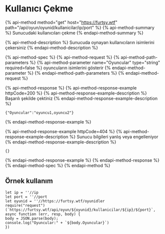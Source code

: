 # Kullanıcı Çekme

{% api-method method="get" host="https://furtsy.wtf" path="/api/oyun/oyunid/kullanicilar/ip/port" %}
{% api-method-summary %}
Sunucudaki kullanıcıları çekme
{% endapi-method-summary %}

{% api-method-description %}
Sunucuda oynayan kullanıcıların isimlerini çekersiniz
{% endapi-method-description %}

{% api-method-spec %}
{% api-method-request %}
{% api-method-path-parameters %}
{% api-method-parameter name="Oyuncular" type="string" required=false %}
oyuncuların isimlerini gösterir
{% endapi-method-parameter %}
{% endapi-method-path-parameters %}
{% endapi-method-request %}

{% api-method-response %}
{% api-method-response-example httpCode=200 %}
{% api-method-response-example-description %}
Başarılı şekilde çektiniz
{% endapi-method-response-example-description %}

```
{"Oyuncular":"oyuncu1,oyuncu2"}
```
{% endapi-method-response-example %}

{% api-method-response-example httpCode=404 %}
{% api-method-response-example-description %}
Sunucu bilgileri yanlış veya engelleniyor
{% endapi-method-response-example-description %}

```
{}
```
{% endapi-method-response-example %}
{% endapi-method-response %}
{% endapi-method-spec %}
{% endapi-method %}

## Örnek kullanım

```text
let ip = ''//ip 
let port = ''//port 
let oyunid = ''//https://furtsy.wtf/oyunidler
require("request")(`https://furtsy.wtf/api/oyun/${oyunid}/kullanicilar/${ip}/${port}`, async function (err, resp, body) { 
body = JSON.parse(body); 
console.log("Oyuncular:" + `${body.Oyuncular}`) 
}) 
```


